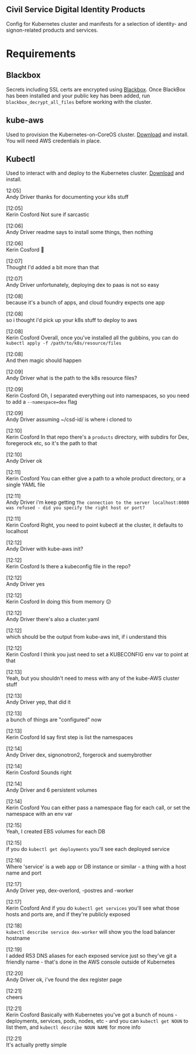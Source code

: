 Civil Service Digital Identity Products
---------------------------------------

Config for Kubernetes cluster and manifests for a selection of identity- and signon-related products and services.

# Requirements

## Blackbox

Secrets including SSL certs are encrypted using [Blackbox](https://github.com/StackExchange/blackbox). Once BlackBox has been installed and your public key has been added, run `blackbox_decrypt_all_files` before working with the cluster.

## kube-aws

Used to provision the Kubernetes-on-CoreOS cluster. [Download](https://coreos.com/kubernetes/docs/latest/kubernetes-on-aws.html) and install. You will need AWS credentials in place.

## Kubectl

Used to interact with and deploy to the Kubernetes cluster. [Download](http://kubernetes.io/docs/getting-started-guides/docker/#download-kubectl) and install.

12:05]  
Andy Driver thanks for documenting your k8s stuff

[12:05]  
Kerin Cosford Not sure if sarcastic

[12:06]  
Andy Driver readme says to install some things, then nothing

[12:06]  
Kerin Cosford :grimacing:

[12:07]  
Thought I'd added a bit more than that

[12:07]  
Andy Driver unfortunately, deploying dex to paas is not so easy

[12:08]  
because it's a bunch of apps, and cloud foundry expects one app

[12:08]  
so i thought i'd pick up your k8s stuff to deploy to aws

[12:08]  
Kerin Cosford Overall, once you've installed all the gubbins, you can do
`kubectl apply -f /path/to/k8s/resource/files`

[12:08]  
And then magic should happen

[12:09]  
Andy Driver what is the path to the k8s resource files?

[12:09]  
Kerin Cosford Oh, I separated everything out into namespaces, so you need to add
a `--namespace=dex` flag

[12:09]  
Andy Driver assuming ~/csd-id/ is where i cloned to

[12:10]  
Kerin Cosford In that repo there's a `products` directory, with subdirs for Dex,
foregerock etc, so it's the path to that

[12:10]  
Andy Driver ok

[12:11]  
Kerin Cosford You can either give a path to a whole product directory, or a
single YAML file

[12:11]  
Andy Driver i'm keep getting `The connection to the server localhost:8080 was
refused - did you specify the right host or port?`

[12:11]  
Kerin Cosford Right, you need to point kubectl at the cluster, it defaults to
localhost

[12:12]  
Andy Driver with kube-aws init?

[12:12]  
Kerin Cosford Is there a kubeconfig file in the repo?

[12:12]  
Andy Driver yes

[12:12]  
Kerin Cosford In doing this from memory :confused:

[12:12]  
Andy Driver there's also a cluster.yaml

[12:12]  
which should be the output from kube-aws init, if i understand this

[12:12]  
Kerin Cosford I think you just need to set a KUBECONFIG env var to point at that

[12:13]  
Yeah, but you shouldn't need to mess with any of the kube-AWS cluster stuff

[12:13]  
Andy Driver yep, that did it

[12:13]  
a bunch of things are "configured" now

[12:13]  
Kerin Cosford Id say first step is list the namespaces

[12:14]  
Andy Driver dex, signonotron2, forgerock and suemybrother

[12:14]  
Kerin Cosford Sounds right

[12:14]  
Andy Driver and 6 persistent volumes

[12:14]  
Kerin Cosford You can either pass a namespace flag for each call, or set the
namespace with an env var

[12:15]  
Yeah, I created EBS volumes for each DB

[12:15]  
if you do `kubectl get deployments` you'll see each deployed service

[12:16]  
Where 'service' is a web app or DB instance or similar - a thing with a host
name and port

[12:17]  
Andy Driver yep, dex-overlord, -postres and -worker

[12:17]  
Kerin Cosford And if you do `kubectl get services` you'll see what those hosts
and ports are, and if they're publicly exposed

[12:18]  
`kubectl describe service dex-worker` will show you the load balancer hostname

[12:19]  
I added R53 DNS aliases for each exposed service just so they've git a friendly
name - that's done in the AWS console outside of Kubernetes

[12:20]  
Andy Driver ok, i've found the dex register page

[12:21]  
cheers

[12:21]  
Kerin Cosford Basically with Kubernetes you've got a bunch of nouns -
deployments, services, pods, nodes, etc - and you can `kubectl get NOUN` to list
them, and `kubectl describe NOUN NAME` for more info

[12:21]  
It's actually pretty simple
